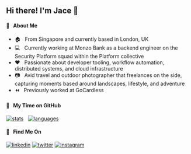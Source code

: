 ## Hi there! I'm Jace 👋

#### :seedling: &nbsp; About Me

- :house: &nbsp; From Singapore and currently based in London, UK
- :computer: &nbsp; Currently working at Monzo Bank as a backend engineer on the Security Platform squad within the Platform collective
- :heart: &nbsp; Passionate about developer tooling, workflow automation, distributed systems, and cloud infrastructure
- :camera: &nbsp; Avid travel and outdoor photographer that freelances on the side, capturing moments based around landscapes, lifestyle, and adventure
- :rewind: &nbsp; Previously worked at GoCardless

#### :hammer: &nbsp; My Time on GitHub

[![stats](https://github-readme-stats.vercel.app/api?username=jace-ys&count_private=true&show_icons=true&theme=tokyonight)](https://github.com/anuraghazra/github-readme-stats) &nbsp; [![languages](https://github-readme-stats.vercel.app/api/top-langs/?username=jace-ys&layout=compact&theme=tokyonight&langs_count=10&exclude_repo=reinforcement-learning&hide=css,html,makefile,dockerfile)](https://github.com/anuraghazra/github-readme-stats)

#### :mag_right: &nbsp; Find Me On

[![linkedin](https://img.shields.io/badge/linkedin-%230077B5.svg?&style=for-the-badge&logo=linkedin&logoColor=white)](https://linkedin.com/in/jaceystan/)
[![twitter](https://img.shields.io/badge/Twitter-1DA1F2?style=for-the-badge&logo=twitter&logoColor=white)](https://twitter.com/jaceyst_/)
[![instagram](https://img.shields.io/badge/Instagram-E4405F?style=for-the-badge&logo=instagram&logoColor=white)](https://instagram.com/jaceys_/)
